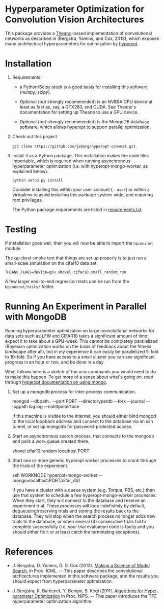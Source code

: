 Hyperparameter Optimization for Convolution Vision Architectures
================================================================

This package provides a [Theano](http://www.deeplearning.net/software/theano)-based implementation of convolutional networks
as described in (Bergstra, Yamins, and Cox, 2013), which exposes many
architectural hyperparameters for optimization by
[hyperopt](http://jaberg.github.com/hyperopt).

# Installation

1. Requirements:
   * a Python/Scipy stack is a good basis for installing this
     software (numpy, scipy).

   * Optional (but strongly recommended) is an NVIDIA GPU device at least as
     fast as, say, a GTX280, and CUDA. See Theano's documentation for setting
     up Theano to use a GPU device.

   * Optional (but strongly recommended) is the MongoDB database software,
     which allows hyperopt to support parallel optimization.

2. Check out this project

   `git clone https://github.com/jaberg/hyperopt-convnet.git`.

3. Install it as a Python package. This installation makes the code files
   importable, which is required when running asynchronous hyperparameter
   optimization (i.e. with hyperopt-mongo-worker, as explained below).

   `python setup.py install`

   Consider installing this within your user account (`--user`) or within a
   virtualenv to avoid installing this package system-wide, and requiring root
   privileges.

   The Python package requirements are listed in
   [requirements.txt](./requirements.txt).


# Testing

If installation goes well, then you will now be able to import the `hpconvnet`
module.

The quickest smoke test that things are set up properly is to just run a
small-scale simulation on the cifar10 data set:

`
  THEANO_FLAGS=device=gpu shovel cifar10.small_random_run
`

A few larger end-to-end regression tests can be run from the
`hpconvnet/tests/` folder.


# Running An Experiment in Parallel with MongoDB

Running hyperparameter optimization on large convolutional networks for data
sets such as [LFW](XXX) and [CIFAR10](XXX) takes a significant amount of time:
expect it to take about a GPU-week.
This cannot be completely parallelized (Bayesian optimization works on the
basis of feedback about the fitness landscape after all), but in my experience
it can easily be parallelized 5-fold to 10-fold.
So if you have access to a small cluster you can see significant progress in
an hour or two, and be done in a day.

What follows here is a sketch of the unix commands you would need to do to
make this happen.
To get more of a sense about what's going on, read through
[hyperopt documentation on using mongo](XXX).


1. Set up a mongodb process for inter-process communication.

    mongod --dbpath . --port PORT --directoryperdb --fork --journal --logpath log.log --nohttpinterface

    If this machine is visible to the internet, you should either bind mongod
    to the local loopback address and connect to the database via an ssh
    tunnel, or set up mongodb for password-protected access.

2. Start an asynchronous search process, that connects to the mongodb and
   polls a work queue created there.

    shovel cifar10.random localhost PORT

3. Start one or more generic hyperopt worker processes to crank through the
   trials of the experiment.

    ssh WORKNODE hyperopt-mongo-worker --mongo=localhost:PORT/cifar_db1

   If you have a cluster with a queue system (e.g. Torque, PBS, etc.) then use
   that system to schedule a few hyperopt-mongo-worker processes. When they
   start, they will connect to the database and reserve an experiment trial.
   These processes will loop indefinitely by default, dequeueing/reserving trials
   and storing the results back to the database. They will stop when the
   search process no longer adds new trials to the database, or when several
   (4) consecutive trials fail to complete successfully (i.e. your trial
   evaluation code is faulty and you should either fix it or at least catch the
   terminating exceptions).



# References

* J. Bergstra, D. Yamins, D. D. Cox (2013).
  [Making a Science of Model Search](forthcoming),
  in Proc. ICML. -- This paper describes the convolutional architectures
  implemented in this software package, and the results you should expect from
  hyperparameter optimization.

* J. Bergstra, R. Bardenet, Y. Bengio, B. Kegl (2011).
  [Algorithms for Hyper-parameter Optimization](http://books.nips.cc/papers/files/nips24/NIPS2011_1385.pdf)
  In Proc. NIPS. -- This paper introduces the TPE hyperparameter optimization algorithm.
